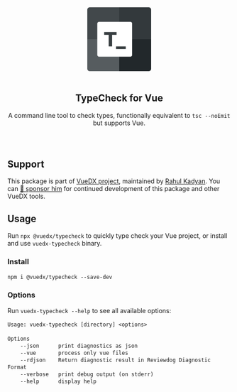 <section align="center" style="text-align: center; margin-bottom: 72px">
  <img src="./logo.png" width="144" style="margin-top: 72px; margin-bottom: 16px" />
  <h1>TypeCheck for Vue</h1>
  <p>A command line tool to check types, functionally equivalent to <code>tsc --noEmit</code> but supports Vue.</p>
</section>


## Support

This package is part of [VueDX project](https://github.com/znck/vue-developer-experience), maintained by [Rahul Kadyan](https://github.com/znck). You can [💖 sponsor him](https://github.com/sponsors/znck) for continued development of this package and other VueDX tools.

## Usage

Run `npx @vuedx/typecheck` to quickly type check your Vue project, or install and use `vuedx-typecheck` binary.

### Install

```
npm i @vuedx/typecheck --save-dev
```

### Options

Run `vuedx-typecheck --help` to see all available options:

```
Usage: vuedx-typecheck [directory] <options>

Options
    --json      print diagnostics as json
    --vue       process only vue files
    --rdjson    Return diagnostic result in Reviewdog Diagnostic Format
    --verbose   print debug output (on stderr)
    --help      display help
```
